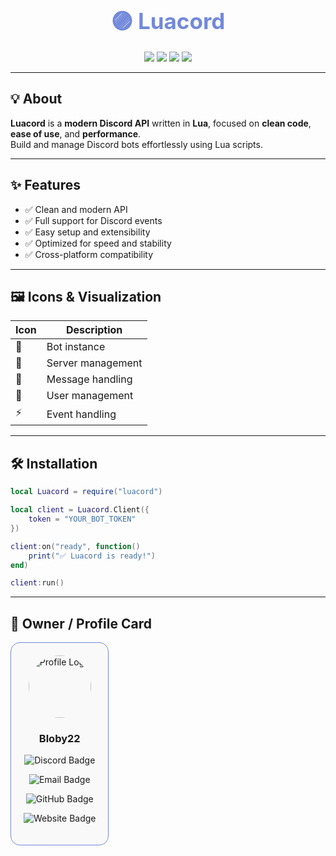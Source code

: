 <p align="center">
  <b style="font-size: 2.5em; color:#7289DA;">🟣 Luacord</b>
</p>

<p align="center">
  <img src="https://img.shields.io/badge/status-active-brightgreen?style=flat-square" />
  <img src="https://img.shields.io/badge/language-lua-blue?style=flat-square" />
  <img src="https://img.shields.io/badge/license-MIT-lightgrey?style=flat-square" />
  <img src="https://img.shields.io/badge/discord-bot_ready-purple?style=flat-square" />
</p>

---

## 💡 About

**Luacord** is a **modern Discord API** written in **Lua**, focused on **clean code**, **ease of use**, and **performance**.  
Build and manage Discord bots effortlessly using Lua scripts.

---

## ✨ Features

- ✅ Clean and modern API  
- ✅ Full support for Discord events  
- ✅ Easy setup and extensibility  
- ✅ Optimized for speed and stability  
- ✅ Cross-platform compatibility  

---

## 🖼️ Icons & Visualization

| Icon | Description |
|------|-------------|
| 🤖 | Bot instance |
| 🏰 | Server management |
| 💬 | Message handling |
| 👤 | User management |
| ⚡ | Event handling |

---

## 🛠️ Installation

```lua
local Luacord = require("luacord")

local client = Luacord.Client({
    token = "YOUR_BOT_TOKEN"
})

client:on("ready", function()
    print("✅ Luacord is ready!")
end)

client:run()
```

---

## 👑 Owner / Profile Card

<div align="center" style="border: 1px solid #7289DA; border-radius: 15px; padding: 20px; display: inline-block; max-width: 400px; background-color: #f9f9f9;">

<img src="https://github.com/bloby22.png" alt="Profile Logo" width="100" style="border-radius:50%;" />

<h3>Bloby22</h3>

<p style="line-height:2; text-align:left; margin-top:10px;">

<img src="https://img.shields.io/badge/Discord-12849595943-7289DA?style=flat-square&logo=discord&logoColor=white" alt="Discord Badge" /> <br>

<img src="https://img.shields.io/badge/Email-michal@bloby.eu-orange?style=flat-square&logo=gmail&logoColor=white" alt="Email Badge" /> <br>

<img src="https://img.shields.io/badge/GitHub-Bloby22-black?style=flat-square&logo=github&logoColor=white" alt="GitHub Badge" /> <br>

<img src="https://img.shields.io/badge/Website-Bloby.eu-blue?style=flat-square&logo=internet&logoColor=white" alt="Website Badge" />

</p>

</div>